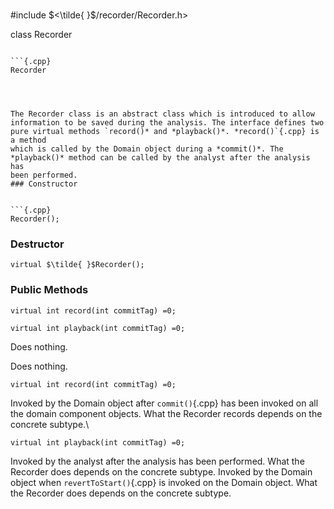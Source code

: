 \
#include $<\tilde{ }$/recorder/Recorder.h$>$


class Recorder



```{.cpp}

```{.cpp}
Recorder
```

```



The Recorder class is an abstract class which is introduced to allow
information to be saved during the analysis. The interface defines two
pure virtual methods `record()* and *playback()*. *record()`{.cpp} is a method
which is called by the Domain object during a *commit()*. The
*playback()* method can be called by the analyst after the analysis has
been performed.
### Constructor


```{.cpp}
Recorder();
```

### Destructor


```{.cpp}
virtual $\tilde{ }$Recorder();
```

### Public Methods


```{.cpp}
virtual int record(int commitTag) =0;
```



```{.cpp}
virtual int playback(int commitTag) =0;
```




Does nothing.

Does nothing.

```{.cpp}
virtual int record(int commitTag) =0;
```


Invoked by the Domain object after `commit()`{.cpp} has been invoked on all
the domain component objects. What the Recorder records depends on the
concrete subtype.\

```{.cpp}
virtual int playback(int commitTag) =0;
```


Invoked by the analyst after the analysis has been performed. What the
Recorder does depends on the concrete subtype.
Invoked by the Domain object when `revertToStart()`{.cpp} is invoked on the
Domain object. What the Recorder does depends on the concrete subtype.
